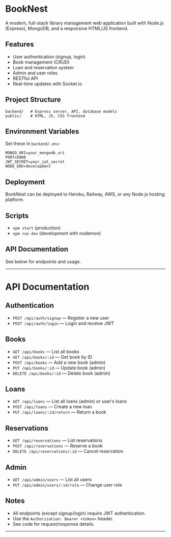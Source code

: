 # BookNest

A modern, full-stack library management web application built with Node.js (Express), MongoDB, and a responsive HTML/JS frontend.

## Features
- User authentication (signup, login)
- Book management (CRUD)
- Loan and reservation system
- Admin and user roles
- RESTful API
- Real-time updates with Socket.io

## Project Structure
```
backend/   # Express server, API, database models
public/    # HTML, JS, CSS frontend
```

## Environment Variables
Set these in `backend/.env`:
```
MONGO_URI=your_mongodb_uri
PORT=5000
JWT_SECRET=your_jwt_secret
NODE_ENV=development
```

## Deployment
BookNest can be deployed to Heroku, Railway, AWS, or any Node.js hosting platform.

## Scripts
- `npm start` (production)
- `npm run dev` (development with nodemon)

## API Documentation
See below for endpoints and usage.

---

# API Documentation

## Authentication
- `POST /api/auth/signup` — Register a new user
- `POST /api/auth/login` — Login and receive JWT

## Books
- `GET /api/books` — List all books
- `GET /api/books/:id` — Get book by ID
- `POST /api/books` — Add a new book (admin)
- `PUT /api/books/:id` — Update book (admin)
- `DELETE /api/books/:id` — Delete book (admin)

## Loans
- `GET /api/loans` — List all loans (admin) or user’s loans
- `POST /api/loans` — Create a new loan
- `PUT /api/loans/:id/return` — Return a book

## Reservations
- `GET /api/reservations` — List reservations
- `POST /api/reservations` — Reserve a book
- `DELETE /api/reservations/:id` — Cancel reservation

## Admin
- `GET /api/admin/users` — List all users
- `PUT /api/admin/users/:id/role` — Change user role

## Notes
- All endpoints (except signup/login) require JWT authentication.
- Use the `Authorization: Bearer <token>` header.
- See code for request/response details.

---
